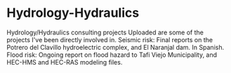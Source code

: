# Hydrology-Hydraulics
Hydrology/Hydraulics consulting projects
Uploaded are some of the projects I've been directly involved in.
Seismic risk: Final reports on the Potrero del Clavillo hydroelectric complex, and El Naranjal dam. In Spanish.
Flood risk: Ongoing report on flood hazard to Tafi Viejo Municipality, and HEC-HMS and HEC-RAS modeling files.
